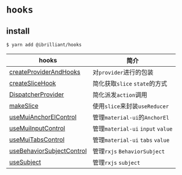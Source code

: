 # `hooks`

## install

```bash
$ yarn add @ibrilliant/hooks
```

| hooks                                                                             | 简介                              |
| --------------------------------------------------------------------------------- | --------------------------------- |
| [createProviderAndHooks](./src/createProviderAndHooks/readme.md)                  | 对`provider`进行的包装            |
| [createSliceHook](./src/createSliceHook/readme.md)                                | 简化获取`slice` `state`的方式     |
| [DispatcherProvider](./src/DispatcherProvider/readme.md)                          | 简化派发`action`调用              |
| [makeSlice](./src/makeSlice/readme.md)                                            | 使用`slice`来封装`useReducer`     |
| [useMuiAnchorElControl](./src/Mui/useMuiAnchorElControl/readme.md)                | 管理`material-ui`的`AnchorEl`     |
| [useMuiInputControl](./src/Mui/useMuiInputControl/readme.md)                      | 管理`material-ui` `input` `value` |
| [useMuiTabsControl](./src/Mui/useMuiTabsControl/readme.md)                        | 管理`material-ui` `tabs` `value`  |
| [useBehaviorSubjectControl](./src/Observable/useBehaviorSubjectControl/readme.md) | 管理`rxjs` `BehaviorSubject`      |
| [useSubject](./src/Observable/useSubject/readme.md)                               | 管理`rxjs` `subject`              |
